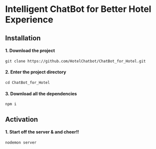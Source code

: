 # Intelligent ChatBot for Better Hotel Experience

## Installation
#### 1. Download the project
`git clone https://github.com/HotelChatbot/ChatBot_for_Hotel.git`
#### 2. Enter the project directory
`cd ChatBot_for_Hotel`
#### 3. Download all the dependencies
`npm i`

## Activation
#### 1. Start off the server & and cheer!!
`nodemon server`
